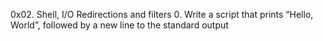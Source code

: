 0x02. Shell, I/O Redirections and filters
0. Write a script that prints “Hello, World”, followed by a new line to the standard output
